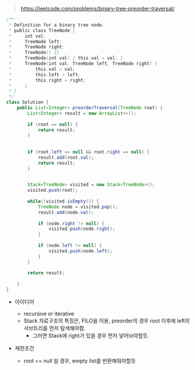 > https://leetcode.com/problems/binary-tree-preorder-traversal/

```java
/**
 * Definition for a binary tree node.
 * public class TreeNode {
 *     int val;
 *     TreeNode left;
 *     TreeNode right;
 *     TreeNode() {}
 *     TreeNode(int val) { this.val = val; }
 *     TreeNode(int val, TreeNode left, TreeNode right) {
 *         this.val = val;
 *         this.left = left;
 *         this.right = right;
 *     }
 * }
 */
class Solution {
    public List<Integer> preorderTraversal(TreeNode root) {
        List<Integer> result = new ArrayList<>();
        
        if (root == null) {
            return result;
        }
        
        
        if (root.left == null && root.right == null) {
            result.add(root.val);
            return result;
        }
        

        Stack<TreeNode> visited = new Stack<TreeNode>();
        visited.push(root);
        
        while(!visited.isEmpty()) {
            TreeNode node = visited.pop();
            result.add(node.val);
            
            if (node.right != null) {
                visited.push(node.right);
            }
            
            if (node.left != null) {
                visited.push(node.left);
            }
        }
        
        return result;
        
    }
}
```

- 아이디어
    - recursive or iterative
    - Stack 자료구조의 특징은, FILO을 이용, preorder의 경우 root 이후에 left의 서브트리를 먼저 탐색해야함.
        - 그러면 Stack에 right가 있을 경우 먼저 넣어놔야할듯.

- 제한조건
    - root == null 일 경우, empty list를 반환해줘야할듯


